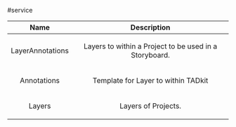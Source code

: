 
#service

| Name | Description |
| :--: | :--: |
| LayerAnnotations | <p>Layers to within a Project to be used in a Storyboard.</p>  |
| Annotations | <p>Template for Layer to within TADkit</p>  |
| Layers | <p>Layers of Projects.</p>  |

